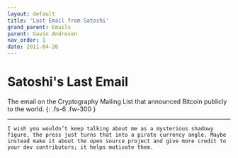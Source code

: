 ```yaml
---
layout: default
title: 'Last Email from Satoshi'
grand_parent: Emails
parent: Gavin Andresen
nav_order: 1
date: 2011-04-26
---
```


# Satoshi's Last Email

The email on the Cryptography Mailing List that announced Bitcoin publicly to the world.
{: .fs-6 .fw-300 } 

---

```
I wish you wouldn’t keep talking about me as a mysterious shadowy figure, the press just turns that into a pirate currency angle. Maybe instead make it about the open source project and give more credit to your dev contributors; it helps motivate them.
```
